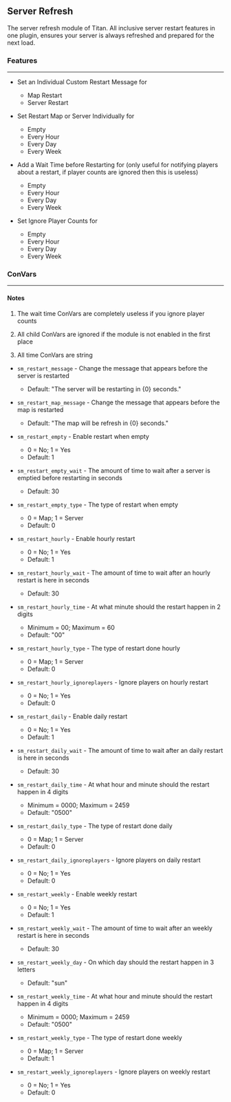 Server Refresh
---
The server refresh module of Titan. All inclusive server restart features in one plugin, ensures your server is always refreshed and prepared for the next load.

### Features
---
- Set an Individual Custom Restart Message for
  - Map Restart
  - Server Restart
  
- Set Restart Map or Server Individually for
  - Empty
  - Every Hour
  - Every Day
  - Every Week
  
- Add a Wait Time before Restarting for (only useful for notifying players about a restart, if player counts are ignored then this is useless)
  - Empty
  - Every Hour
  - Every Day
  - Every Week
  
- Set Ignore Player Counts for
  - Empty
  - Every Hour
  - Every Day
  - Every Week
  
### ConVars
---
#### Notes
1. The wait time ConVars are completely useless if you ignore player counts

2. All child ConVars are ignored if the module is not enabled in the first place

3. All time ConVars are string

- `sm_restart_message` - Change the message that appears before the server is restarted
  - Default: "The server will be restarting in {0} seconds."
  
- `sm_restart_map_message` - Change the message that appears before the map is restarted
  - Default: "The map will be refresh in {0} seconds."
  
- `sm_restart_empty` - Enable restart when empty
  - 0 = No; 1 = Yes
  - Default: 1
  
- `sm_restart_empty_wait` - The amount of time to wait after a server is emptied before restarting in seconds
  - Default: 30
  
- `sm_restart_empty_type` - The type of restart when empty
  - 0 = Map; 1 = Server
  - Default: 0
  
- `sm_restart_hourly` - Enable hourly restart
  - 0 = No; 1 = Yes
  - Default: 1
  
- `sm_restart_hourly_wait` - The amount of time to wait after an hourly restart is here in seconds
  - Default: 30
  
- `sm_restart_hourly_time` - At what minute should the restart happen in 2 digits
  - Minimum = 00; Maximum = 60
  - Default: "00"
  
- `sm_restart_hourly_type` - The type of restart done hourly
  - 0 = Map; 1 = Server
  - Default: 0
  
- `sm_restart_hourly_ignoreplayers` - Ignore players on hourly restart
  - 0 = No; 1 = Yes
  - Default: 0
  
- `sm_restart_daily` - Enable daily restart
  - 0 = No; 1 = Yes
  - Default: 1
  
- `sm_restart_daily_wait` - The amount of time to wait after an daily restart is here in seconds
  - Default: 30
  
- `sm_restart_daily_time` - At what hour and minute should the restart happen in 4 digits
  - Minimum = 0000; Maximum = 2459
  - Default: "0500"
  
- `sm_restart_daily_type` - The type of restart done daily
  - 0 = Map; 1 = Server
  - Default: 0
  
- `sm_restart_daily_ignoreplayers` - Ignore players on daily restart
  - 0 = No; 1 = Yes
  - Default: 0
  
- `sm_restart_weekly` - Enable weekly restart
  - 0 = No; 1 = Yes
  - Default: 1
  
- `sm_restart_weekly_wait` - The amount of time to wait after an weekly restart is here in seconds
  - Default: 30
  
- `sm_restart_weekly_day` - On which day should the restart happen in 3 letters
  - Default: "sun"
  
- `sm_restart_weekly_time` - At what hour and minute should the restart happen in 4 digits
  - Minimum = 0000; Maximum = 2459
  - Default: "0500"
  
- `sm_restart_weekly_type` - The type of restart done weekly
  - 0 = Map; 1 = Server
  - Default: 1
  
- `sm_restart_weekly_ignoreplayers` - Ignore players on weekly restart
  - 0 = No; 1 = Yes
  - Default: 0
